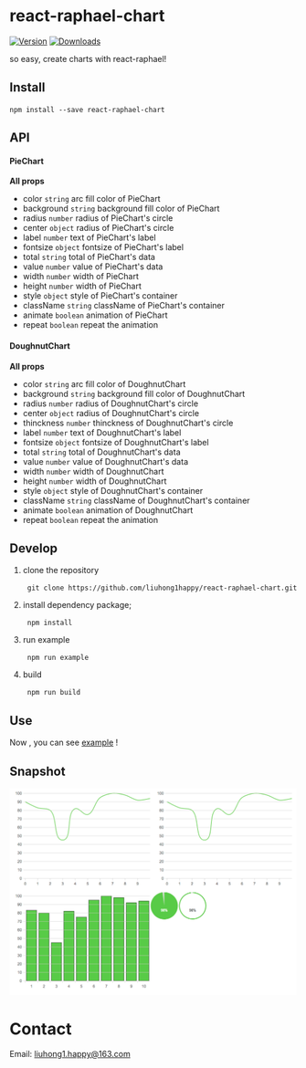 # react-raphael-chart

[![Version](https://img.shields.io/npm/v/react-raphael-chart.svg)](https://www.npmjs.com/package/react-raphael-chart)
[![Downloads](https://img.shields.io/npm/dt/react-raphael-chart.svg)](https://www.npmjs.com/package/react-raphael-chart)

so easy, create charts with react-raphael!

## Install

	npm install --save react-raphael-chart

## API

#### PieChart

**All props**

- color `string` arc fill color of PieChart
- background `string` background fill color of PieChart
- radius `number` radius of PieChart's circle
- center `object` radius of PieChart's circle
- label `number` text of PieChart's label
- fontsize `object` fontsize of PieChart's label
- total `string` total of PieChart's data
- value `number` value of PieChart's data
- width `number` width of PieChart
- height `number` width of PieChart
- style `object` style of PieChart's container
- className `string` className of PieChart's container
- animate `boolean` animation of PieChart
- repeat `boolean` repeat the animation

#### DoughnutChart

**All props**

- color `string` arc fill color of DoughnutChart
- background `string` background fill color of DoughnutChart
- radius `number` radius of DoughnutChart's circle
- center `object` radius of DoughnutChart's circle
- thinckness `number` thinckness of DoughnutChart's circle
- label `number` text of DoughnutChart's label
- fontsize `object` fontsize of DoughnutChart's label
- total `string` total of DoughnutChart's data
- value `number` value of DoughnutChart's data
- width `number` width of DoughnutChart
- height `number` width of DoughnutChart
- style `object` style of DoughnutChart's container
- className `string` className of DoughnutChart's container
- animate `boolean` animation of DoughnutChart
- repeat `boolean` repeat the animation



## Develop

1. clone the repository

        git clone https://github.com/liuhong1happy/react-raphael-chart.git
    
2. install dependency package;

        npm install 

3. run example

        npm run example
        
4. build

        npm run build
        
## Use

Now , you can see [example](example/index.js) !

## Snapshot

![Snapshot](snapshot.png)

# Contact

Email: [liuhong1.happy@163.com](mailto:liuhong1.happy@163.com)
